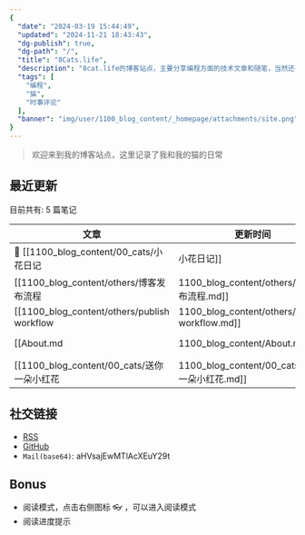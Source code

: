 ```yaml
---
{
  "date": "2024-03-19 15:44:49",
  "updated": "2024-11-21 18:43:43",
  "dg-publish": true,
  "dg-path": "/",
  "title": "8Cats.life",
  "description": "8cat.life的博客站点，主要分享编程方面的技术文章和随笔，当然还有猫",
  "tags": [
    "编程",
    "猫",
    "时事评论"
  ],
  "banner": "img/user/1100_blog_content/_homepage/attachments/site.png"
}
---
```



> 欢迎来到我的博客站点，这里记录了我和我的猫的日常


## 最近更新
目前共有: 5 篇笔记

| 文章 | 更新时间 | Tags |
| --- | --- | --- |
| 🎯  [[1100_blog_content/00_cats/小花日记|小花日记]] | 2024/11/15 10:52 | 猫, 小花 |
| [[1100_blog_content/others/博客发布流程|1100_blog_content/others/博客发布流程.md]] | 2024/11/21 16:30 | guide |
| [[1100_blog_content/others/publish workflow|1100_blog_content/others/publish workflow.md]] | 2024/11/8 19:00 | guide |
| [[About.md|1100_blog_content/About.md]] | 2024/11/4 16:47 |  |
| [[1100_blog_content/00_cats/送你一朵小红花|1100_blog_content/00_cats/送你一朵小红花.md]] | 2024/11/4 16:47 | 猫, 小花 |


## 社交链接
- [RSS](https://8cat.life/index.xml)
- [GitHub](https://github.com/catcodeme)
- `Mail(base64)`: aHVsajEwMTlAcXEuY29t

## Bonus
- 阅读模式，点击右侧图标 👓 ，可以进入阅读模式
- 阅读进度提示